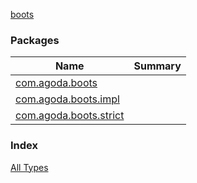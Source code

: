 [boots](./index.md)

### Packages

| Name | Summary |
|---|---|
| [com.agoda.boots](com.agoda.boots/index.md) |  |
| [com.agoda.boots.impl](com.agoda.boots.impl/index.md) |  |
| [com.agoda.boots.strict](com.agoda.boots.strict/index.md) |  |

### Index

[All Types](alltypes/index.md)